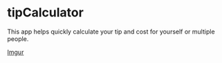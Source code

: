 # tipCalculator
This app helps quickly calculate your tip and cost for yourself or multiple people.

[Imgur](https://i.imgur.com/PcevJIX.gifv)
